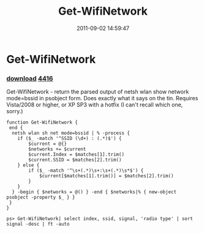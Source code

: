 ﻿---
pid:            2945
parent:         0
children:       4416
poster:         Oisin Grehan
title:          Get-WifiNetwork
date:           2011-09-02 14:59:47
description:    Get-WifiNetwork - return the parsed output of netsh wlan show network mode=bssid in psobject form. Does exactly what it says on the tin. Requires Vista/2008 or higher, or XP SP3 with a hotfix (I can't recall which one, sorry.)
format:         posh
---

# Get-WifiNetwork

### [download](2945.ps1)  [4416](4416.md)

Get-WifiNetwork - return the parsed output of netsh wlan show network mode=bssid in psobject form. Does exactly what it says on the tin. Requires Vista/2008 or higher, or XP SP3 with a hotfix (I can't recall which one, sorry.)

```posh
function Get-WifiNetwork {
 end {
  netsh wlan sh net mode=bssid | % -process {
    if ($_ -match '^SSID (\d+) : (.*)$') {
        $current = @{}
        $networks += $current
        $current.Index = $matches[1].trim()
        $current.SSID = $matches[2].trim()
    } else {
        if ($_ -match '^\s+(.*)\s+:\s+(.*)\s*$') {
            $current[$matches[1].trim()] = $matches[2].trim()
        }
    }
  } -begin { $networks = @() } -end { $networks|% { new-object psobject -property $_ } }
 }
}

ps> Get-WifiNetwork| select index, ssid, signal, 'radio type' | sort signal -desc | ft -auto
```
